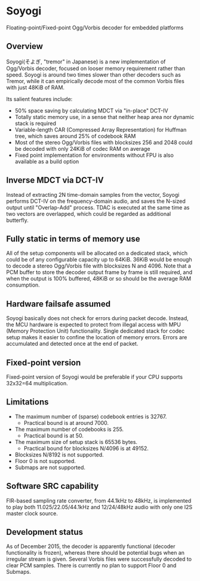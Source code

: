 # Soyogi
Floating-point/Fixed-point Ogg/Vorbis decoder for embedded platforms

## Overview
Soyogi(そよぎ, "tremor" in Japanese) is a new implementation of Ogg/Vorbis decoder,
focused on looser memory requirement rather than speed.
Soyogi is around two times slower than other decoders such as Tremor,
while it can empirically decode most of the common Vorbis files with just 48KiB of RAM.

Its salient features include:
* 50% space saving by calculating MDCT via "in-place" DCT-IV
* Totally static memory use, in a sense that neither heap area nor dynamic stack is required
* Variable-length CAR (Compressed Array Representation) for Huffman tree, which saves around 25% of codebook RAM
* Most of the stereo Ogg/Vorbis files with blocksizes 256 and 2048 could be decoded with only 24KiB of codec RAM on average
* Fixed point implementation for environments without FPU is also available as a build option

## Inverse MDCT via DCT-IV
Instead of extracting 2N time-domain samples from the vector,
Soyogi performs DCT-IV on the frequency-domain audio,
and saves the N-sized output until "Overlap-Add" process.
TDAC is executed at the same time as two vectors are overlapped,
which could be regarded as additional butterfly.

## Fully static in terms of memory use
All of the setup components will be allocated on a dedicated stack,
which could be of any configurable capacity up to 64KiB.
36KiB would be enough to decode a stereo Ogg/Vorbis file with blocksizes N and 4096.
Note that a PCM buffer to store the decoder output frame by frame is still required,
and when the output is 100% buffered, 48KiB or so should be the average RAM consumption.

## Hardware failsafe assumed
Soyogi basically does not check for errors during packet decode.
Instead, the MCU hardware is expected to protect from illegal access
with MPU (Memory Protection Unit) functionality.
Single dedicated stack for codec setup makes it easier to confine
the location of memory errors.
Errors are accumulated and detected once at the end of packet.

## Fixed-point version
Fixed-point version of Soyogi would be preferable if your CPU supports 32x32=64 multiplication.

## Limitations
* The maximum number of (sparse) codebook entries is 32767.
  * Practical bound is at around 7000.
* The maximum number of codebooks is 255.
  * Practical bound is at 50.
* The maximum size of setup stack is 65536 bytes.
  * Practical bound for blocksizes N/4096 is at 49152.
* Blocksizes N/8192 is not supported.
* Floor 0 is not supported.
* Submaps are not supported.

## Software SRC capability
FIR-based sampling rate converter, from 44.1kHz to 48kHz,
is implemented to play both 11.025/22.05/44.1kHz and 12/24/48kHz audio
with only one I2S master clock source.

## Development status
As of December 2015, the decoder is apparently functional
 (decoder functionality is frozen), 
whereas there should be potential bugs when an irregular stream is given.
Several Vorbis files were successfully decoded to clear PCM samples.
There is currently no plan to support Floor 0 and Submaps.
